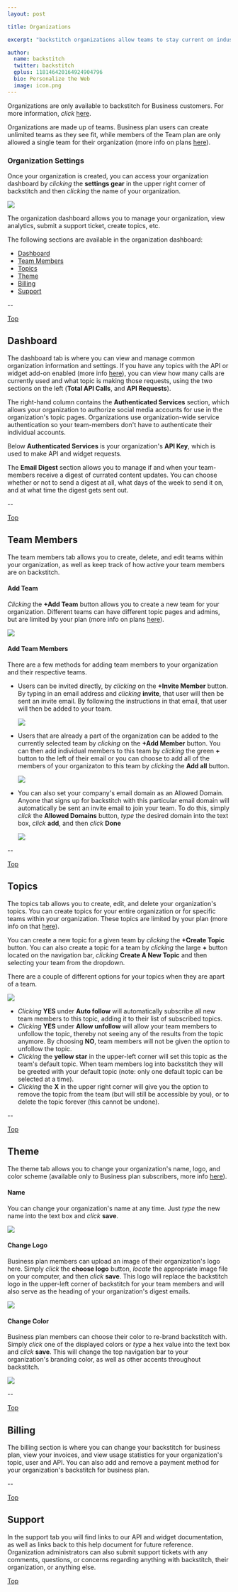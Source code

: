```yaml
---
layout: post

title: Organizations

excerpt: "backstitch organizations allow teams to stay current on industry news, marketing, and other resources to help your team stay current."

author:
  name: backstitch
  twitter: backstitch
  gplus: 118146420164924904796 
  bio: Personalize the Web
  image: icon.png
---
```


Organizations are only available to backstitch for Business customers. For more information, *click* [here](http://backstit.ch/business).

Organizations are made up of teams. Business plan users can create unlimited teams as they see fit, while members of the Team plan are only allowed a single team for their organization (more info on plans [here]()).

### Organization Settings 

Once your organization is created, you can access your organization dashboard by *clicking* the **settings gear** in the upper right corner of backstitch and then *clicking* the name of your organization. 

<div class="full zoomable"><img src="/images/settings_organization.png"></div>

The organization dashboard allows you to manage your organization, view analytics, submit a support ticket, create topics, etc. 

The following sections are available in the organization dashboard: 

<a name='Top'></a>
- [Dashboard](#Dashboard)
- [Team Members](#TeamMembers)
- [Topics](#Topics)
- [Theme](#Theme)
- [Billing](#Billing)
- [Support](#Support)

--

<a name='Dashboard'></a>

[Top](#Top)<br />
## Dashboard

The dashboard tab is where you can view and manage common organization information and settings. If you have any topics with the API or widget add-on enabled (more info [here]()), you can view how many calls are currently used and what topic is making those requests, using the two sections on the left (**Total API Calls**, and **API Requests**).

The right-hand column contains the **Authenticated Services** section, which allows your organization to authorize social media accounts for use in the organization's topic pages. Organizations use organization-wide service authentication so your team-members don't have to authenticate their individual accounts. 

Below **Authenticated Services** is your organization's **API Key**, which is used to make API and widget requests. 

The **Email Digest** section allows you to manage if and when your team-members receive a digest of currated content updates. You can choose whether or not to send a digest at all, what days of the week to send it on, and at what time the digest gets sent out.

-- 

<a name='TeamMembers'></a>

[Top](#Top)<br />
## Team Members

The team members tab allows you to create, delete, and edit teams within your organization, as well as keep track of how active your team members are on backstitch. 

#### Add Team

*Clicking* the **+Add Team** button allows you to create a new team for your organization. Different teams can have different topic pages and admins, but are limited by your plan (more info on plans [here]()).

<div class="full zoomable"><img src="/images/add_team.png"></div>

#### Add Team Members

There are a few methods for adding team members to your organization and their respective teams. 

- Users can be invited directly, by *clicking* on the **+Invite Member** button. By typing in an email address and *clicking* **invite**, that user will then be sent an invite email. By following the instructions in that email, that user will then be added to your team.

  <div class="full zoomable"><img src="/images/invite_member.png"></div>

- Users that are already a part of the organization can be added to the currently selected team by *clicking* on the **+Add Member** button. You can then add individual members to this team by *clicking* the green **+** button to the left of their email or you can choose to add all of the members of your organizaton to this team by *clicking* the **Add all** button.

  <div class="full zoomable"><img src="/images/add_member.png"></div>

- You can also set your company's email domain as an Allowed Domain. Anyone that signs up for backstitch with this particular email domain will automatically be sent an invite email to join your team. To do this, simply *click* the **Allowed Domains** button, *type* the desired domain into the text box, *click* **add**, and then *click* **Done** 

  <div class="full zoomable"><img src="/images/allowed_domains.png"></div>
  
 

--

<a name='Topics'></a>

[Top](#Top)<br />
## Topics

The topics tab allows you to create, edit, and delete your organization's topics. You can create topics for your entire organization or for specific teams within your organization. These topics are limited by your plan (more info on that [here]()).

You can create a new topic for a given team by *clicking* the **+Create Topic** button. You can also create a topic for a team by *clicking* the large **+** button located on the navigation bar, *clicking* **Create A New Topic** and then selecting your team from the dropdown.

There are a couple of different options for your topics when they are apart of a team. 

<div class="full zoomable"><img src="/images/team_topic.png"></div>

- *Clicking* **YES** under **Auto follow** will automatically subscribe all new team members to this topic, adding it to their list of subscribed topics. 
- *Clicking* **YES** under **Allow unfollow** will allow your team members to unfollow the topic, thereby not seeing any of the results from the topic anymore. By choosing **NO**, team members will not be given the option to unfollow the topic.
- *Clicking* the **yellow star** in the upper-left corner will set this topic as the team's default topic. When team members log into backstitch they will be greeted with your default topic (note: only one default topic can be selected at a time). 
- *Clicking* the **X** in the upper right corner will give you the option to remove the topic from the team (but will still be accessible by you), or to delete the topic forever (this cannot be undone). 

--

<a name='Theme'></a>

[Top](#Top)<br />
## Theme

The theme tab allows you to change your organization's name, logo, and color scheme (available only to Business plan subscribers, more info [here]()).

#### Name

You can change your organization's name at any time. Just *type* the new name into the text box and *click* **save**. 

<div class="full zoomable"><img src="/images/org_name.png"></div>

#### Change Logo

Business plan members can upload an image of their organization's logo here. Simply *click* the **choose logo** button, *locate* the appropriate image file on your computer, and then *click* **save**. This logo will replace the backstitch logo in the upper-left corner of backstitch for your team members and will also serve as the heading of your organization's digest emails. 

<div class="full zoomable"><img src="/images/org_logo.png"></div>

#### Change Color

Business plan members can choose their color to re-brand backstitch with. Simply *click* one of the displayed colors or *type* a hex value into the text box and *click* **save**. This will change the top navigation bar to your organization's branding color, as well as other accents throughout backstitch. 

<div class="full zoomable"><img src="/images/org_color.png"></div>

--

<a name='Billing'></a>

[Top](#Top)<br />
## Billing

The billing section is where you can change your backstitch for business plan, view your invoices, and view usage statistics for your organization's topic, user and API. You can also add and remove a payment method for your organization's backstitch for business plan.

--

<a name='Support'></a>

[Top](#Top)<br />
## Support

In the support tab you will find links to our API and widget documentation, as well as links back to this help document for future reference. Organization administrators can also submit support tickets with any comments, questions, or concerns regarding anything with backstitch, their organization, or anything else. 

[Top](#Top)<br />



